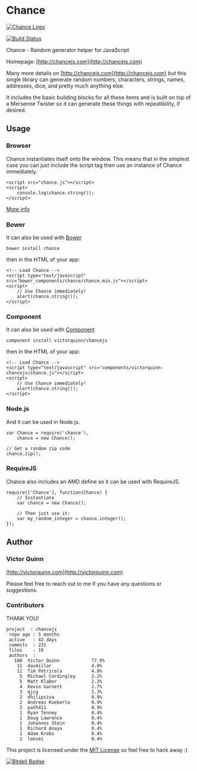 # Chance

[![Chance Logo](http://chancejs.com/logo.png)](http://chancejs.com)

[![Build Status](https://travis-ci.org/victorquinn/chancejs.png)](https://travis-ci.org/victorquinn/chancejs)

Chance - Random generator helper for JavaScript

Homepage: [http://chancejs.com](http://chancejs.com)

Many more details on [http://chancejs.com](http://chancejs.com) but this single
library can generate random numbers, characters, strings, names, addresses,
dice, and pretty much anything else.

It includes the basic building blocks for all these items and is built on top
of a Mersenne Twister so it can generate these things with repeatibility, if
desired.

## Usage

### Browser

Chance instantiates itself onto the window. This means that in the simplest case you can just include the script tag then use an instance of Chance immediately.

    <script src="chance.js"></script>
    <script>
        console.log(chance.string());
    </script>

[More info](http://chancejs.com#browser)

### Bower

It can also be used with [Bower](http://bower.io)

    bower install chance

then in the HTML of your app:

    <!-- Load Chance -->
    <script type="text/javascript" src="bower_components/chance/chance.min.js"></script>
    <script>
        // Use Chance immediately!
        alert(chance.string());
    </script>

### Component

It can also be used with [Component](http://component.io)

    component install victorquinn/chancejs
    
then in the HTML of your app:

    <!-- Load Chance -->
    <script type="text/javascript" src="components/victorquinn-chancejs/chance.js"></script>
    <script>
        // Use Chance immediately!
        alert(chance.string());
    </script>



### Node.js

And it can be used in Node.js.

    var Chance = require('chance'),
        chance = new Chance();
        
    // Get a random zip code
    chance.zip();

### RequireJS

Chance also includes an AMD define so it can be used with RequireJS.

    require(['Chance'], function(Chance) {
        // Instantiate
        var chance = new Chance();
       
        // Then just use it:
        var my_random_integer = chance.integer();
    });


## Author
### Victor Quinn
[http://victorquinn.com](http://victorquinn.com)

Please feel free to reach out to me if you have any questions or suggestions.

### Contributors

THANK YOU!

```
project  : chancejs
 repo age : 5 months
 active   : 43 days
 commits  : 231
 files    : 19
 authors  :
   180	Victor Quinn            77.9%
    11	davmillar               4.8%
    11	Tim Petricola           4.8%
     5	Michael Cordingley      2.2%
     5	Matt Klaber             2.2%
     4	Kevin Garnett           1.7%
     3	qjcg                    1.3%
     2	dhilipsiva              0.9%
     2	Andreas Koeberle        0.9%
     2	path411                 0.9%
     1	Ryan Tenney             0.4%
     1	Doug Lawrence           0.4%
     1	Johannes Stein          0.4%
     1	Richard Anaya           0.4%
     1	Adam Krebs              0.4%
     1	leesei                  0.4%
```

This project is licensed under the [MIT License](http://en.wikipedia.org/wiki/MIT_License) so feel free to hack away :)


[![Bitdeli Badge](https://d2weczhvl823v0.cloudfront.net/victorquinn/chancejs/trend.png)](https://bitdeli.com/free "Bitdeli Badge")

